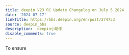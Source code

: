 ```yaml
---
title: deepin V23 RC Update Changelog on July 5 2024
date: '2024-07-17'
linkTitle: https://bbs.deepin.org/en/post/274753
source: deepin_bbs
description:  deepin小助手 
disable_comments: true
---
```

To ensure 
